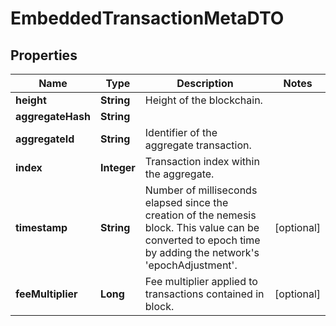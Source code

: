 

# EmbeddedTransactionMetaDTO


## Properties

| Name | Type | Description | Notes |
|------------ | ------------- | ------------- | -------------|
|**height** | **String** | Height of the blockchain. |  |
|**aggregateHash** | **String** |  |  |
|**aggregateId** | **String** | Identifier of the aggregate transaction. |  |
|**index** | **Integer** | Transaction index within the aggregate. |  |
|**timestamp** | **String** | Number of milliseconds elapsed since the creation of the nemesis block. This value can be converted to epoch time by adding the network&#39;s &#39;epochAdjustment&#39;. |  [optional] |
|**feeMultiplier** | **Long** | Fee multiplier applied to transactions contained in block. |  [optional] |



